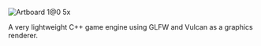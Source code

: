 ![Artboard 1@0 5x](https://github.com/user-attachments/assets/4e4b761a-724a-48a0-967d-94c242d0c917)
<p align="center">

A very lightweight C++ game engine using GLFW and Vulcan as a graphics renderer.
